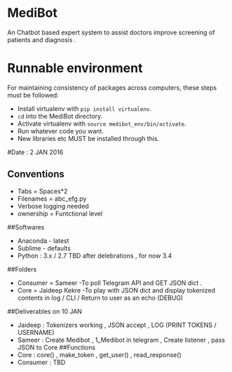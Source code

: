 # MediBot
An Chatbot based expert system to assist doctors improve screening of patients and diagnosis . 

# Runnable environment

For maintaining consistency of packages across computers, these steps must be followed:

* Install virtualenv with `pip install virtualenv`.
* `cd` into the MediBot directory.
* Activate virtualenv with `source medibot_env/bin/activate`.
* Run whatever code you want.
* New libraries etc MUST be installed through this.

#Date : 2 JAN 2016
## Conventions

* Tabs = Spaces*2 
* Filenames = abc_efg.py
* Verbose logging needed 
* ownership = Funtctional level

##Softwares 
* Anaconda - latest 
* Sublime - defaults 
* Python : 3.x / 2.7 TBD after delebrations , for now 3.4 



##Folders 
* Consumer = Sameer
  -To poll Telegram API and GET JSON dict .
* Core = Jaideep Kekre 
  -To play with JSON dict and display tokenized contents in log / CLI / Return to user as an echo (DEBUG)

##Deliverables on 10 JAN 
* Jaideep : Tokenizers working , JSON accept , LOG (PRINT TOKENS / USERNAME)
* Sameer : Create Medibot , 1_Medibot in telegram , Create listener , pass JSON to Core 
##Functions 
* Core : core() , make_token , get_user() , read_response() 
* Consumer : TBD 


